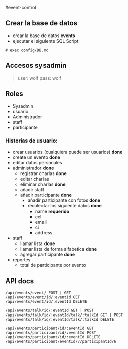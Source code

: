 #event-control

## Crear la base de datos
* crear la base de datos **events**
* ejecutar el siguiente SQL Script:
```
# exec config/DB.md
```

## Accesos sysadmin
> user: wolf
> pass: wolf

## Roles

* Sysadmin
* usuario
* Administrador
* staff
* participante

### Historias de usuario:

- crear usuarios (cualquiera puede ser usuarios) **done**
- create un evento **done**
- editar datos personales
- administrador **done**
  - registrar charlas **done**
  - editar charlas
  - eliminar charlas **done**
  - añadir staff
  - añadir participante **done**
    - añadir participante con fotos **done**
    - recolectar los siguiente datos **done**
      - name **requerido**
      - cel
      - email
      - ci
      - address
- staff
  - llamar lista **done**
  - llamar lista de forma alfabetica **done**
  - agregar participante **done**
- reportes
  - total de participante por evento


## API docs
```
/api/events/event/ POST | GET
/api/events/event/id/:eventId GET
/api/events/event/id/:eventId DELETE

/api/events/talk/id/:eventId GET | POST
/api/events/talk/id/:eventId/talk/:talkId GET | POST
/api/events/talk/id/:eventId/talk/:talkId DELETE

/api/events/participant/id/:eventId GET
/api/events/participant/id/:eventId POST
/api/events/participant/id/:eventId DELETE
/api/events/participant/eventId/7/participantId/6

```
